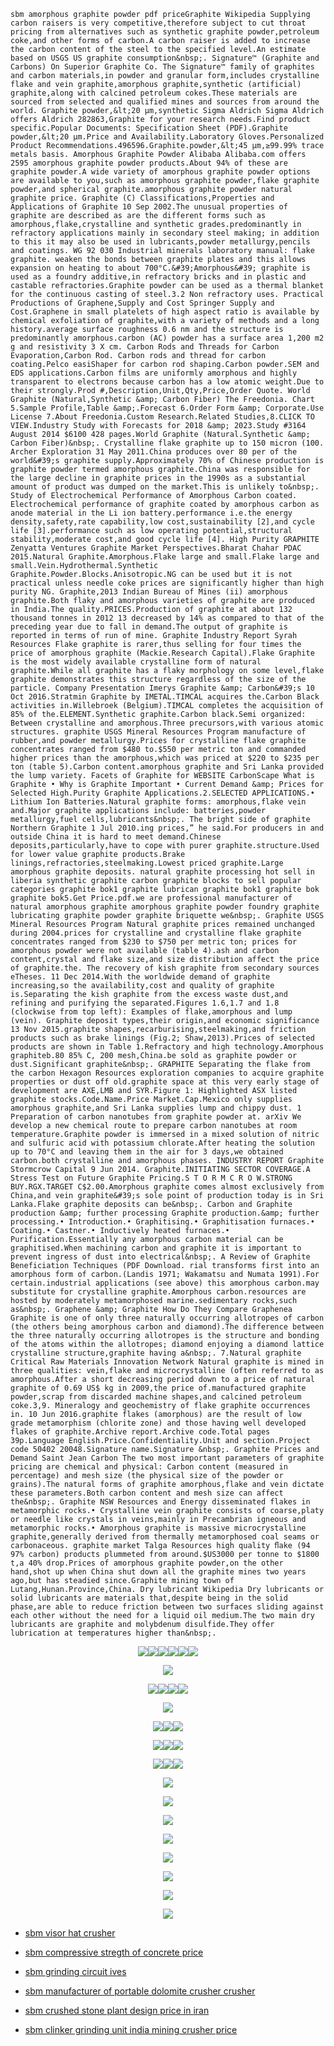 
```
sbm amorphous graphite powder pdf priceGraphite Wikipedia Supplying carbon raisers is very competitive,therefore subject to cut throat pricing from alternatives such as synthetic graphite powder,petroleum coke,and other forms of carbon.A carbon raiser is added to increase the carbon content of the steel to the specified level.An estimate based on USGS US graphite consumption&nbsp;. Signature™ (Graphite and Carbons) On Superior Graphite Co. The Signature™ family of graphites and carbon materials,in powder and granular form,includes crystalline flake and vein graphite,amorphous graphite,synthetic (artificial) graphite,along with calcined petroleum cokes.These materials are sourced from selected and qualified mines and sources from around the world. Graphite powder,&lt;20 μm,synthetic Sigma Aldrich Sigma Aldrich offers Aldrich 282863,Graphite for your research needs.Find product specific.Popular Documents: Specification Sheet (PDF).Graphite powder,&lt;20 μm.Price and Availability.Laboratory Gloves.Personalized Product Recommendations.496596.Graphite.powder,&lt;45 μm,≥99.99% trace metals basis. Amorphous Graphite Powder Alibaba Alibaba.com offers 2595 amorphous graphite powder products.About 94% of these are graphite powder.A wide variety of amorphous graphite powder options are available to you,such as amorphous graphite powder,flake graphite powder,and spherical graphite.amorphous graphite powder natural graphite price. Graphite (C) Classifications,Properties and Applications of Graphite 10 Sep 2002.The unusual properties of graphite are described as are the different forms such as amorphous,flake,crystalline and synthetic grades.predominantly in refractory applications mainly in secondary steel making; in addition to this it may also be used in lubricants,powder metallurgy,pencils and coatings. WG 92 030 Industrial minerals laboratory manual: flake graphite. weaken the bonds between graphite plates and this allows expansion on heating to about 700°C.&#39;Amorphous&#39; graphite is used as a foundry additive,in refractory bricks and in plastic and castable refractories.Graphite powder can be used as a thermal blanket for the continuous casting of steel.3.2 Non refractory uses. Practical Productions of Graphene,Supply and Cost Springer Supply and Cost.Graphene in small platelets of high aspect ratio is available by chemical exfoliation of graphite,with a variety of methods and a long history.average surface roughness 0.6 nm and the structure is predominantly amorphous.carbon (AC) powder has a surface area 1,200 m2 g and resistivity 3 X cm. Carbon Rods and Threads for Carbon Evaporation,Carbon Rod. Carbon rods and thread for carbon coating.Pelco easiShaper for carbon rod shaping.Carbon powder.SEM and EDS applications.Carbon films are uniformly amorphous and highly transparent to electrons because carbon has a low atomic weight.Due to their strongly.Prod #,Description,Unit,Qty,Price,Order Quote. World Graphite (Natural,Synthetic &amp; Carbon Fiber) The Freedonia. Chart 5.Sample Profile,Table &amp;.Forecast 6.Order Form &amp; Corporate.Use License 7.About Freedonia.Custom Research.Related Studies,8.CLICK TO VIEW.Industry Study with Forecasts for 2018 &amp; 2023.Study #3164 August 2014 $6100 428 pages.World Graphite (Natural.Synthetic &amp; Carbon Fiber)&nbsp;. Crystalline flake graphite up to 150 micron (100. Archer Exploration 31 May 2011.China produces over 80 per of the world&#39;s graphite supply.Approximately 70% of Chinese production is graphite powder termed amorphous graphite.China was responsible for the large decline in graphite prices in the 1990s as a substantial amount of product was dumped on the market.This is unlikely to&nbsp;. Study of Electrochemical Performance of Amorphous Carbon coated. Electrochemical performance of graphite coated by amorphous carbon as anode material in the Li ion battery.performance i.e.the energy density,safety,rate capability,low cost,sustainability [2],and cycle life [3].performance such as low operating potential,structural stability,moderate cost,and good cycle life [4]. High Purity GRAPHITE Zenyatta Ventures Graphite Market Perspectives.Bharat Chahar PDAC 2015.Natural Graphite.Amorphous.Flake large and small.Flake large and small.Vein.Hydrothermal.Synthetic Graphite.Powder.Blocks.Anisotropic.NG can be used but it is not practical unless needle coke prices are significantly higher than high purity NG. Graphite,2013 Indian Bureau of Mines (ii) amorphous graphite.Both flaky and amorphous varieties of graphite are produced in India.The quality.PRICES.Production of graphite at about 132 thousand tonnes in 2012 13 decreased by 14% as compared to that of the preceding year due to fall in demand.The output of graphite is reported in terms of run of mine. Graphite Industry Report Syrah Resources Flake graphite is rarer,thus selling for four times the price of amorphous graphite (Mackie.Research Capital).Flake Graphite is the most widely available crystalline form of natural graphite.While all graphite has a flaky morphology on some level,flake graphite demonstrates this structure regardless of the size of the particle. Company Presentation Imerys Graphite &amp; Carbon&#39;s 10 Oct 2016.Stratmin Graphite by IMETAL.TIMCAL acquires the.Carbon Black activities in.Willebroek (Belgium).TIMCAL completes the acquisition of 85% of the.ELEMENT.Synthetic graphite.Carbon black.Semi organized: Between crystalline and amorphous.Three precursors,with various atomic structures. graphite USGS Mineral Resources Program manufacture of rubber,and powder metallurgy.Prices for crystalline flake graphite concentrates ranged from $480 to.$550 per metric ton and commanded higher prices than the amorphous,which was priced at $220 to $235 per ton (table 5).Carbon content.amorphous graphite and Sri Lanka provided the lump variety. Facets of Graphite for WEBSITE CarbonScape What is Graphite • Why is Graphite Important • Current Demand &amp; Prices for Selected High.Purity Graphite Applications.2.SELECTED APPLICATIONS.• Lithium Ion Batteries.Natural graphite forms: amorphous,flake vein and.Major graphite applications include: batteries,powder metallurgy,fuel cells,lubricants&nbsp;. The bright side of graphite Northern Graphite 1 Jul 2010.ing prices,” he said.For producers in and outside China it is hard to meet demand.Chinese deposits,particularly,have to cope with purer graphite.structure.Used for lower value graphite products.Brake linings,refractories,steelmaking.Lowest priced graphite.Large amorphous graphite deposits. natural graphite processing hot sell in liberia synthetic graphite carbon graphite blocks to sell popular categories graphite bok1 graphite lubrican graphite bok1 graphite bok graphite bok5.Get Price.pdf.we are professional manufacturer of natural amorphous graphite amorphous graphite powder foundry graphite lubricating graphite powder graphite briquette we&nbsp;. Graphite USGS Mineral Resources Program Natural graphite prices remained unchanged during 2004.prices for crystalline and crystalline flake graphite concentrates ranged from $230 to $750 per metric ton; prices for amorphous powder were not available (table 4).ash and carbon content,crystal and flake size,and size distribution affect the price of graphite.the. The recovery of kish graphite from secondary sources eTheses. 11 Dec 2014.With the worldwide demand of graphite increasing,so the availability,cost and quality of graphite is.Separating the kish graphite from the excess waste dust,and refining and purifying the separated.Figures 1.6,1.7 and 1.8 (clockwise from top left): Examples of flake,amorphous and lump (vein). Graphite deposit types,their origin,and economic significance 13 Nov 2015.graphite shapes,recarburising,steelmaking,and friction products such as brake linings (Fig.2; Shaw,2013).Prices of selected products are shown in Table 1.Refractory and high technology.Amorphous graphiteb.80 85% C, 200 mesh,China.be sold as graphite powder or dust.Significant graphite&nbsp;. GRAPHITE Separating the flake from the carbon Hexagon Resources exploration companies to acquire graphite properties or dust off old.graphite space at this very early stage of development are AXE,LMB and SYR.Figure 1: Highlighted ASX listed graphite stocks.Code.Name.Price Market.Cap.Mexico only supplies amorphous graphite,and Sri Lanka supplies lump and chippy dust. 1 Preparation of carbon nanotubes from graphite powder at. arXiv We develop a new chemical route to prepare carbon nanotubes at room temperature.Graphite powder is immersed in a mixed solution of nitric and sulfuric acid with potassium chlorate.After heating the solution up to 70°C and leaving them in the air for 3 days,we obtained carbon.both crystalline and amorphous phases. INDUSTRY REPORT Graphite Stormcrow Capital 9 Jun 2014. Graphite.INITIATING SECTOR COVERAGE.A Stress Test on Future Graphite Pricing.S T O R M C R O W.STRONG BUY.RGX.TARGET C$2.00.Amorphous graphite comes almost exclusively from China,and vein graphite&#39;s sole point of production today is in Sri Lanka.Flake graphite deposits can be&nbsp;. Carbon and Graphite production &amp; further processing Graphite production.&amp; further processing.• Introduction.• Graphitising.• Graphitisation furnaces.• Coating.• Castner.• Inductively heated furnaces.• Purification.Essentially any amorphous carbon material can be graphitised.When machining carbon and graphite it is important to prevent ingress of dust into electrical&nbsp;. A Review of Graphite Beneficiation Techniques (PDF Download. rial transforms first into an amorphous form of carbon.(Landis 1971; Wakamatsu and Numata 1991).For certain.industrial applications (see above) this amorphous carbon.may substitute for crystalline graphite.Amorphous carbon.resources are hosted by moderately metamorphosed marine.sedimentary rocks,such as&nbsp;. Graphene &amp; Graphite How Do They Compare Graphenea Graphite is one of only three naturally occurring allotropes of carbon (the others being amorphous carbon and diamond).The difference between the three naturally occurring allotropes is the structure and bonding of the atoms within the allotropes; diamond enjoying a diamond lattice crystalline structure,graphite having a&nbsp;. 7.Natural graphite Critical Raw Materials Innovation Network Natural graphite is mined in three qualities: vein,flake and microcrystalline (often referred to as amorphous.After a short decreasing period down to a price of natural graphite of 0.69 US$ kg in 2009,the price of.manufactured graphite powder,scrap from discarded machine shapes,and calcined petroleum coke.3,9. Mineralogy and geochemistry of flake graphite occurrences in. 10 Jun 2016.graphite flakes (amorphous) are the result of low grade metamorphism (chlorite zone) and those having well developed flakes of graphite.Archive report.Archive code.Total pages 39p.Language English.Price.Confidentiality.Unit and section.Project code 50402 20048.Signature name.Signature &nbsp;. Graphite Prices and Demand Saint Jean Carbon The two most important parameters of graphite pricing are chemical and physical: Carbon content (measured in percentage) and mesh size (the physical size of the powder or grains).The natural forms of graphite amorphous,flake and vein dictate these parameters.Both carbon content and mesh size can affect the&nbsp;. Graphite NSW Resources and Energy disseminated flakes in metamorphic rocks.• Crystalline vein graphite consists of coarse,platy or needle like crystals in veins,mainly in Precambrian igneous and metamorphic rocks.• Amorphous graphite is massive microcrystalline graphite,generally derived from thermally metamorphosed coal seams or carbonaceous. graphite market Talga Resources high quality ﬂake (94 97% carbon) products plummeted from around.$US3000 per tonne to $1800 t,a 40% drop.Prices of amorphous graphite powder,on the other hand,shot up when China shut down all the graphite mines two years ago,but has steadied since.Graphite mining town of Lutang,Hunan.Province,China. Dry lubricant Wikipedia Dry lubricants or solid lubricants are materials that,despite being in the solid phase,are able to reduce friction between two surfaces sliding against each other without the need for a liquid oil medium.The two main dry lubricants are graphite and molybdenum disulfide.They offer lubrication at temperatures higher than&nbsp;. 
```

<div align="center">
  
<a rel="nofollow" href="https://m.shibang-china.com?f=github&k=sbm+amorphous+graphite+powder+pdf+price"><img src="https://static.shibang-china.com/en/l.png"></a><img src="https://static.shibang-china.com/en/hw.png"><a rel="nofollow" href="https://m.shibang-china.com/product/?f=github&k=sbm+amorphous+graphite+powder+pdf+price"><img src="https://static.shibang-china.com/en/p.png"></a><a rel="nofollow" href="https://m.shibang-china.com/cases/?f=github&k=sbm+amorphous+graphite+powder+pdf+price"><img src="https://static.shibang-china.com/en/c.png"></a><a rel="nofollow" href="https://m.shibang-china.com/news/?f=github&k=sbm+amorphous+graphite+powder+pdf+price"><img src="https://static.shibang-china.com/en/n.png"></a><a rel="nofollow" href="https://m.shibang-china.com?f=github&k=sbm+amorphous+graphite+powder+pdf+price"><img src="https://static.shibang-china.com/en/m.png"></a>

<a rel="nofollow" href="https://m.shibang-china.com/product/?f=github&k=sbm+amorphous+graphite+powder+pdf+price"><img src="https://static.shibang-china.com/en/b.jpg"></a>
  
<a rel="nofollow" href="https://m.shibang-china.com/solution-aggregate.html?f=github&k=sbm+amorphous+graphite+powder+pdf+price"><img src="https://static.shibang-china.com/en/a.jpg"></a><a rel="nofollow" href="https://m.shibang-china.com/solution-mine.html?f=github&k=sbm+amorphous+graphite+powder+pdf+price"><img src="https://static.shibang-china.com/en/m.jpg"></a><a rel="nofollow" href="https://m.shibang-china.com/solution-mill.html?f=github&k=sbm+amorphous+graphite+powder+pdf+price"><img src="https://static.shibang-china.com/en/g.jpg"></a><a rel="nofollow" href="https://m.shibang-china.com/solution-epc.html?f=github&k=sbm+amorphous+graphite+powder+pdf+price"><img src="https://static.shibang-china.com/en/e.jpg"></a>

<a rel="nofollow" href="https://m.shibang-china.com/product/?f=github&k=sbm+amorphous+graphite+powder+pdf+price"><img src="https://static.shibang-china.com/en/a-p.png"></a>

<a rel="nofollow" href="https://m.shibang-china.com/product/crusher/c6x.html?f=github&k=sbm+amorphous+graphite+powder+pdf+price"><img src="https://static.shibang-china.com/en/j.jpg"></a><a rel="nofollow" href="https://m.shibang-china.com/product/crusher/ci5x.html?f=github&k=sbm+amorphous+graphite+powder+pdf+price"><img src="https://static.shibang-china.com/en/i.jpg"></a><a rel="nofollow" href="https://m.shibang-china.com/product/crusher/hst.html?f=github&k=sbm+amorphous+graphite+powder+pdf+price"><img src="https://static.shibang-china.com/en/c.jpg"></a>

<a rel="nofollow" href="https://m.shibang-china.com/product/mill/mtw.html?f=github&k=sbm+amorphous+graphite+powder+pdf+price"><img src="https://static.shibang-china.com/en/mtw.jpg"></a><a rel="nofollow" href="https://m.shibang-china.com/product/mill/scm.html?f=github&k=sbm+amorphous+graphite+powder+pdf+price"><img src="https://static.shibang-china.com/en/scm.jpg"></a><a rel="nofollow" href="https://m.shibang-china.com/product/mill/lm.html?f=github&k=sbm+amorphous+graphite+powder+pdf+price"><img src="https://static.shibang-china.com/en/lm.jpg"></a>

<a rel="nofollow" href="https://m.shibang-china.com/product/sand/vsi6x.html?f=github&k=sbm+amorphous+graphite+powder+pdf+price"><img src="https://static.shibang-china.com/en/6x.jpg"></a><a rel="nofollow" href="https://m.shibang-china.com/product/sand/vu.html?f=github&k=sbm+amorphous+graphite+powder+pdf+price"><img src="https://static.shibang-china.com/en/vu.jpg"></a><a rel="nofollow" href="https://m.shibang-china.com/product/mobile/klun.html?f=github&k=sbm+amorphous+graphite+powder+pdf+price"><img src="https://static.shibang-china.com/en/k.jpg"></a>

<a rel="nofollow" href="https://m.shibang-china.com/cases/?f=github&k=sbm+amorphous+graphite+powder+pdf+price"><img src="https://static.shibang-china.com/en/case.png"></a>

<a rel="nofollow" href="https://m.shibang-china.com/cases/aggregate/202.html?f=github&k=sbm+amorphous+graphite+powder+pdf+price"><img src="https://static.shibang-china.com/en/c-1.jpg"></a>

<a rel="nofollow" href="https://m.shibang-china.com/cases/aggregate/203.html?f=github&k=sbm+amorphous+graphite+powder+pdf+price"><img src="https://static.shibang-china.com/en/c-2.jpg"></a>

<a rel="nofollow" href="https://m.shibang-china.com/cases/mill/123.html?f=github&k=sbm+amorphous+graphite+powder+pdf+price"><img src="https://static.shibang-china.com/en/c-3.jpg"></a>

<a rel="nofollow" href="https://m.shibang-china.com/contact_us.html?f=github&k=sbm+amorphous+graphite+powder+pdf+price"><img src="https://static.shibang-china.com/en/contact.png"></a>

<a rel="nofollow" href="https://swt.shibang-china.com/?f=github&k=sbm+amorphous+graphite+powder+pdf+price"><img src="https://static.shibang-china.com/en/chat.png"></a>

<a rel="nofollow" href="https://whatsapp.shibangsoft.com/WhatsApp.php?f=github&k=sbm+amorphous+graphite+powder+pdf+price"><img src="https://static.shibang-china.com/en/whatsapp.png"></a>

<a rel="nofollow" href="https://m.shibang-china.com/?f=github&k=sbm+amorphous+graphite+powder+pdf+price"><img src="https://static.shibang-china.com/en/website.png"></a>

</div>


* [sbm visor hat crusher](sbm%20visor%20hat%20crusher.md)

* [sbm compressive stregth of concrete price](sbm%20compressive%20stregth%20of%20concrete%20price.md)

* [sbm grinding circuit ives](sbm%20grinding%20circuit%20ives.md)

* [sbm manufacturer of portable dolomite crusher crusher](sbm%20manufacturer%20of%20portable%20dolomite%20crusher%20crusher.md)

* [sbm crushed stone plant design price in iran](sbm%20crushed%20stone%20plant%20design%20price%20in%20iran.md)

* [sbm clinker grinding unit india mining crusher price](sbm%20clinker%20grinding%20unit%20india%20mining%20crusher%20price.md)